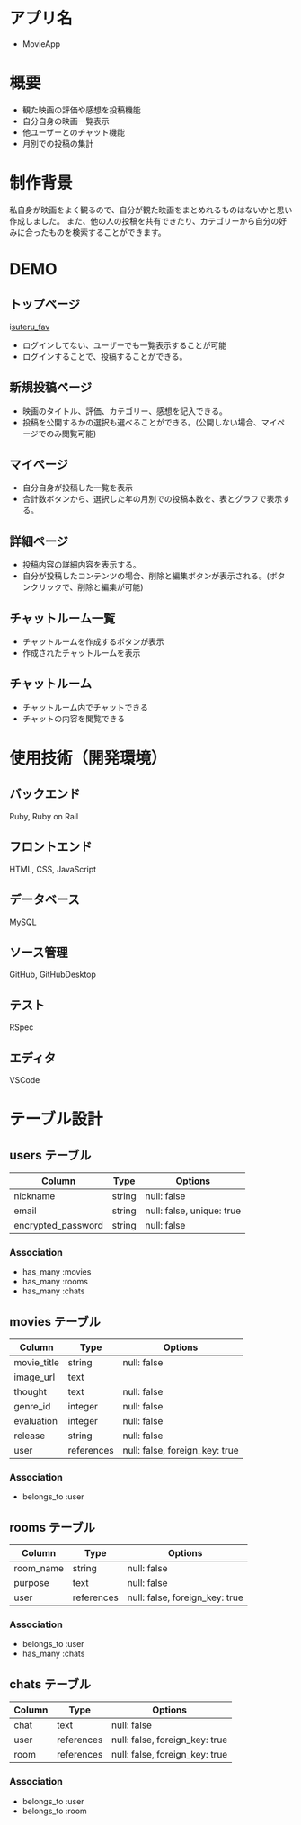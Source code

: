 # アプリ名
- MovieApp

# 概要
- 観た映画の評価や感想を投稿機能
- 自分自身の映画一覧表示
- 他ユーザーとのチャット機能
- 月別での投稿の集計

# 制作背景
私自身が映画をよく観るので、自分が観た映画をまとめれるものはないかと思い作成しました。
また、他の人の投稿を共有できたり、カテゴリーから自分の好みに合ったものを検索することができます。

# DEMO
## トップページ
i[suteru_fav](https://gyazo.com/8417ee40558920cbca9f855ed69e4073)
- ログインしてない、ユーザーでも一覧表示することが可能
- ログインすることで、投稿することができる。

## 新規投稿ページ
- 映画のタイトル、評価、カテゴリー、感想を記入できる。
- 投稿を公開するかの選択も選べることができる。(公開しない場合、マイページでのみ閲覧可能)

## マイページ
- 自分自身が投稿した一覧を表示
- 合計数ボタンから、選択した年の月別での投稿本数を、表とグラフで表示する。

## 詳細ページ
- 投稿内容の詳細内容を表示する。
- 自分が投稿したコンテンツの場合、削除と編集ボタンが表示される。(ボタンクリックで、削除と編集が可能)

## チャットルーム一覧
- チャットルームを作成するボタンが表示
- 作成されたチャットルームを表示

## チャットルーム
- チャットルーム内でチャットできる
- チャットの内容を閲覧できる


# 使用技術（開発環境）
## バックエンド
Ruby, Ruby on Rail
## フロントエンド
HTML, CSS, JavaScript
## データベース
MySQL
## ソース管理
GitHub, GitHubDesktop
## テスト
RSpec
## エディタ
VSCode

# テーブル設計

## users テーブル

| Column             | Type   | Options                   |
| ------------------ | ------ | ------------------------- |
| nickname           | string | null: false               |
| email              | string | null: false, unique: true |
| encrypted_password | string | null: false               |

### Association
- has_many :movies
- has_many :rooms
- has_many :chats


## movies テーブル

| Column        | Type       | Options                        |
| ------------- | ---------- | ------------------------------ |
| movie_title   | string     | null: false                    |
| image_url     | text       |                                |
| thought       | text       | null: false                    |
| genre_id      | integer    | null: false                    |
| evaluation    | integer    | null: false                    |
| release       | string     | null: false                    |
| user          | references | null: false, foreign_key: true |

### Association
- belongs_to :user


## rooms テーブル

| Column    | Type       | Options                        |
| --------- | ---------- | ------------------------------ |
| room_name | string     | null: false                    |
| purpose   | text       | null: false                    |
| user      | references | null: false, foreign_key: true |

### Association
- belongs_to :user
- has_many :chats

## chats テーブル

| Column | Type       | Options                        |
| ------ | ---------- | ------------------------------ |
| chat   | text       | null: false                    |
| user   | references | null: false, foreign_key: true |
| room   | references | null: false, foreign_key: true |

### Association
- belongs_to :user
- belongs_to :room
